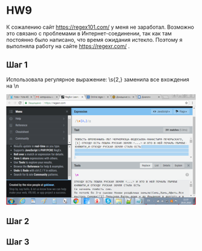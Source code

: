 # HW9
К сожалению сайт https://regex101.com/ у меня не заработал. Возможно это связано с проблемами в Интернет-соединении, так как там постоянно было написано, что время ожидания истекло. Поэтому я выполняла работу на сайте https://regexr.com/ .
## Шаг 1
Использовала регулярное выражение: \s{2,} заменила все вхождения на \n

![](https://github.com/karinagukasyan/HW9/blob/master/1.png)

## Шаг 2

## Шаг 3
